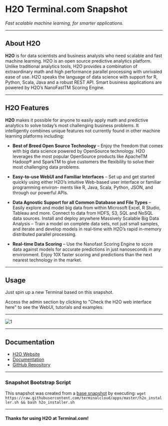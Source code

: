 # **H2O** Terminal.com Snapshot

*Fast scalable machine learning, for smarter applications.*

---

## About H2O

**H2O** is for data scientists and business analysts who need scalable and fast machine learning. H2O is an open source predictive analytics platform. Unlike traditional analytics tools, H2O provides a combination of extraordinary math and high performance parallel processing with unrivaled ease of use. H2O speaks the language of data science with support for R, Python, Scala, Java and a robust REST API. Smart business applications are powered by H2O’s NanoFastTM Scoring Engine.

---

## H2O Features

**H2O** makes it possible for anyone to easily apply math and predictive analytics to solve today’s most challenging business problems. It intelligently combines unique features not currently found in other machine learning platforms including:

- **Best of Breed Open Source Technology** – Enjoy the freedom that comes with big data science powered by OpenSource technology. H2O leverages the most popular OpenSource products like ApacheTM Hadoop® and SparkTM to give customers the flexibility to solve their most challenging data problems.

- **Easy-to-use WebUI and Familiar Interfaces** – Set up and get started quickly using either H2O’s intuitive Web-based user interface or familiar programming environ- ments like R, Java, Scala, Python, JSON, and through our powerful APIs.

- **Data Agnostic Support for all Common Database and File Types** – Easily explore and model big data from within Microsoft Excel, R Studio, Tableau and more. Connect to data from HDFS, S3, SQL and NoSQL data sources. Install and deploy anywhere
Massively Scalable Big Data Analysis – Train a model on complete data sets, not just small samples, and iterate and develop models in real-time with H2O’s rapid in-memory distributed parallel processing.

- **Real-time Data Scoring** – Use the Nanofast Scoring Engine to score data against models for accurate predictions in just nanoseconds in any environment. Enjoy 10X faster scoring and predictions than the next nearest technology in the market.

---

## Usage

Just spin up a new Terminal based on this snapshot.

Access the admin section by clicking to "Check the H2O web interface here" to see the WebUI, tutorials and examples.


---

![1](http://h2o.ai/assets/images/H2O-Architecture-Slide.png)

---

## Documentation

- [H2O Website](http://h2o.ai/)
- [Documentation](http://docs.h2o.ai/)
- [GitHub Repository](https://github.com/0xdata/h2o-dev/)

---

### Snapshot Bootstrap Script

This snapshot was created from a [base snapshot](https://www.terminal.com/tiny/FzpHiTXG1K) by executing:
`wget https://raw.githubusercontent.com/terminalcloud/apps/master/h2o_installer.sh && bash h2o_installer.sh`

---

#### Thanks for using H2O at Terminal.com!
